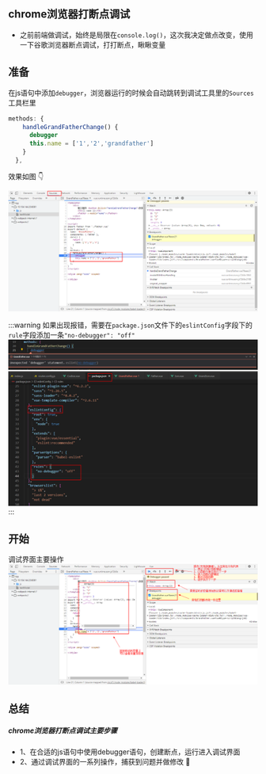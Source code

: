 ## chrome浏览器打断点调试
- 之前前端做调试，始终是局限在`console.log()`，这次我决定做点改变，使用一下谷歌浏览器断点调试，打打断点，瞅瞅变量
## 准备
在js语句中添加`debugger`，浏览器运行的时候会自动跳转到调试工具里的`Sources`工具栏里
```js
methods: {
    handleGrandFatherChange() {
      debugger
      this.name = ['1','2','grandfather']
    }
  },
```
效果如图 :point_down:

![image-20220217145052738](../public/debugger/1.png)

:::warning
如果出现报错，需要在`package.json`文件下的`eslintConfig`字段下的`rule`字段添加一条`"no-debugger": "off"`
![image-20220217145052738](../public/debugger/2.png)
![image-20220217145052738](../public/debugger/3.png)
:::
## 开始
调试界面主要操作
![image-20220217145052738](../public/debugger/4.png)
## 总结
##### chrome浏览器打断点调试主要步骤
- 1、在合适的js语句中使用debugger语句，创建断点，运行进入调试界面
- 2、通过调试界面的一系列操作，捕获到问题并做修改 :100: